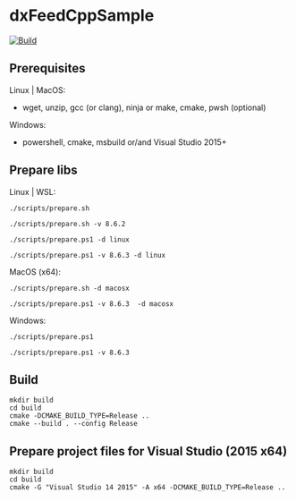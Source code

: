 # dxFeedCppSample
[![Build](https://github.com/ttldtor/dxFeedCppSample/actions/workflows/Build.yml/badge.svg)](https://github.com/ttldtor/dxFeedCppSample/actions/workflows/Build.yml)

## Prerequisites

Linux | MacOS:
- wget, unzip, gcc (or clang), ninja or make, cmake, pwsh (optional)

Windows:
- powershell, cmake, msbuild or/and Visual Studio 2015+ 

## Prepare libs

Linux | WSL:
```shell
./scripts/prepare.sh
```

```shell
./scripts/prepare.sh -v 8.6.2
```

```shell
./scripts/prepare.ps1 -d linux
```

```shell
./scripts/prepare.ps1 -v 8.6.3 -d linux
```

MacOS (x64):
```shell
./scripts/prepare.sh -d macosx
```

```shell
./scripts/prepare.ps1 -v 8.6.3  -d macosx
```

Windows:
```shell
./scripts/prepare.ps1
```

```shell
./scripts/prepare.ps1 -v 8.6.3
```

## Build

```shell
mkdir build
cd build
cmake -DCMAKE_BUILD_TYPE=Release ..
cmake --build . --config Release
```

## Prepare project files for Visual Studio (2015 x64)

```shell
mkdir build
cd build
cmake -G "Visual Studio 14 2015" -A x64 -DCMAKE_BUILD_TYPE=Release ..
```
